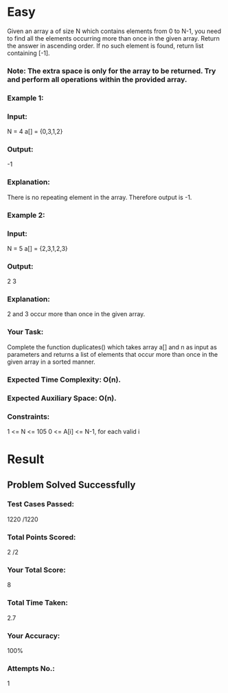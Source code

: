 # Easy
Given an array a of size N which contains elements from 0 to N-1, you need to find all the elements occurring more than once in the given array. Return the answer in ascending order. If no such element is found, return list containing [-1]. 

### Note: The extra space is only for the array to be returned. Try and perform all operations within the provided array. 

### Example 1:

### Input:
N = 4
a[] = {0,3,1,2}
### Output: 
-1
### Explanation: 
There is no repeating element in the array. Therefore output is -1.
### Example 2:

### Input:
N = 5
a[] = {2,3,1,2,3}
### Output: 
2 3 
### Explanation: 
2 and 3 occur more than once in the given array.
### Your Task:
Complete the function duplicates() which takes array a[] and n as input as parameters and returns a list of elements that occur more than once in the given array in a sorted manner. 

### Expected Time Complexity: O(n).
### Expected Auxiliary Space: O(n).

### Constraints:
1 <= N <= 105
0 <= A[i] <= N-1, for each valid i

# Result
## Problem Solved Successfully
### Test Cases Passed: 
1220 /1220
### Total Points Scored: 
2 /2
### Your Total Score: 
8
### Total Time Taken: 
2.7
### Your Accuracy: 
100%
### Attempts No.: 
1
